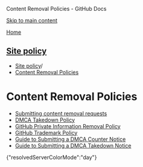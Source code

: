 Content Removal Policies - GitHub Docs

[Skip to main content](#main-content)

[Home](/en)

[Site policy](/en/site-policy)
----------

* [Site policy](/en/site-policy)/
* [Content Removal Policies](/en/site-policy/content-removal-policies)

Content Removal Policies
==========

* [Submitting content removal requests](/en/site-policy/content-removal-policies/submitting-content-removal-requests)
* [DMCA Takedown Policy](/en/site-policy/content-removal-policies/dmca-takedown-policy)
* [GitHub Private Information Removal Policy](/en/site-policy/content-removal-policies/github-private-information-removal-policy)
* [GitHub Trademark Policy](/en/site-policy/content-removal-policies/github-trademark-policy)
* [Guide to Submitting a DMCA Counter Notice](/en/site-policy/content-removal-policies/guide-to-submitting-a-dmca-counter-notice)
* [Guide to Submitting a DMCA Takedown Notice](/en/site-policy/content-removal-policies/guide-to-submitting-a-dmca-takedown-notice)

{"resolvedServerColorMode":"day"}
